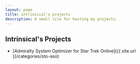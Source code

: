 ```yaml
---
layout: page
title: intrinsical's projects
description: A small site for hosting my projects. 
---
```



## Intrinsical's Projects

 * [Admiralty System Optimizer for Star Trek Online]({{ site.url }}/categories/sto-aso)


